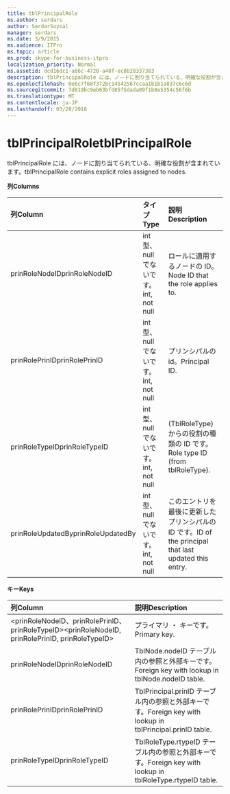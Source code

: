 ```yaml
---
title: tblPrincipalRole
ms.author: serdars
author: SerdarSoysal
manager: serdars
ms.date: 3/9/2015
ms.audience: ITPro
ms.topic: article
ms.prod: skype-for-business-itpro
localization_priority: Normal
ms.assetid: dcd16dc1-a66c-4720-a48f-ec8b28337383
description: tblPrincipalRole には、ノードに割り当てられている、明確な役割が含まれています。
ms.openlocfilehash: 0e6c7f60f372bc14542567ccaa1b1b1a837c6c6d
ms.sourcegitcommit: 7d819bc9eb63bfd85f5dada09f1b8e5354c56f6b
ms.translationtype: MT
ms.contentlocale: ja-JP
ms.lasthandoff: 03/28/2018
---
```

# <a name="tblprincipalrole"></a><span data-ttu-id="5c0df-103">tblPrincipalRole</span><span class="sxs-lookup"><span data-stu-id="5c0df-103">tblPrincipalRole</span></span>
 
<span data-ttu-id="5c0df-104">tblPrincipalRole には、ノードに割り当てられている、明確な役割が含まれています。</span><span class="sxs-lookup"><span data-stu-id="5c0df-104">tblPrincipalRole contains explicit roles assigned to nodes.</span></span>
  
<span data-ttu-id="5c0df-105">**列**</span><span class="sxs-lookup"><span data-stu-id="5c0df-105">**Columns**</span></span>

|<span data-ttu-id="5c0df-106">**列**</span><span class="sxs-lookup"><span data-stu-id="5c0df-106">**Column**</span></span>|<span data-ttu-id="5c0df-107">**タイプ**</span><span class="sxs-lookup"><span data-stu-id="5c0df-107">**Type**</span></span>|<span data-ttu-id="5c0df-108">**説明**</span><span class="sxs-lookup"><span data-stu-id="5c0df-108">**Description**</span></span>|
|:-----|:-----|:-----|
|<span data-ttu-id="5c0df-109">prinRoleNodeID</span><span class="sxs-lookup"><span data-stu-id="5c0df-109">prinRoleNodeID</span></span>  <br/> |<span data-ttu-id="5c0df-110">int 型、null でないです。</span><span class="sxs-lookup"><span data-stu-id="5c0df-110">int, not null</span></span>  <br/> |<span data-ttu-id="5c0df-111">ロールに適用するノードの ID。</span><span class="sxs-lookup"><span data-stu-id="5c0df-111">Node ID that the role applies to.</span></span>  <br/> |
|<span data-ttu-id="5c0df-112">prinRolePrinID</span><span class="sxs-lookup"><span data-stu-id="5c0df-112">prinRolePrinID</span></span>  <br/> |<span data-ttu-id="5c0df-113">int 型、null でないです。</span><span class="sxs-lookup"><span data-stu-id="5c0df-113">int, not null</span></span>  <br/> |<span data-ttu-id="5c0df-114">プリンシパルの id。</span><span class="sxs-lookup"><span data-stu-id="5c0df-114">Principal ID.</span></span>  <br/> |
|<span data-ttu-id="5c0df-115">prinRoleTypeID</span><span class="sxs-lookup"><span data-stu-id="5c0df-115">prinRoleTypeID</span></span>  <br/> |<span data-ttu-id="5c0df-116">int 型、null でないです。</span><span class="sxs-lookup"><span data-stu-id="5c0df-116">int, not null</span></span>  <br/> |<span data-ttu-id="5c0df-117">(TblRoleType) からの役割の種類の ID です。</span><span class="sxs-lookup"><span data-stu-id="5c0df-117">Role type ID (from tblRoleType).</span></span>  <br/> |
|<span data-ttu-id="5c0df-118">prinRoleUpdatedBy</span><span class="sxs-lookup"><span data-stu-id="5c0df-118">prinRoleUpdatedBy</span></span>  <br/> |<span data-ttu-id="5c0df-119">int 型、null でないです。</span><span class="sxs-lookup"><span data-stu-id="5c0df-119">int, not null</span></span>  <br/> |<span data-ttu-id="5c0df-120">このエントリを最後に更新したプリンシパルの ID です。</span><span class="sxs-lookup"><span data-stu-id="5c0df-120">ID of the principal that last updated this entry.</span></span>  <br/> |
   
<span data-ttu-id="5c0df-121">**キー**</span><span class="sxs-lookup"><span data-stu-id="5c0df-121">**Keys**</span></span>

|<span data-ttu-id="5c0df-122">**列**</span><span class="sxs-lookup"><span data-stu-id="5c0df-122">**Column**</span></span>|<span data-ttu-id="5c0df-123">**説明**</span><span class="sxs-lookup"><span data-stu-id="5c0df-123">**Description**</span></span>|
|:-----|:-----|
|<span data-ttu-id="5c0df-124">\<prinRoleNodeID、prinRolePrinID、prinRoleTypeID\></span><span class="sxs-lookup"><span data-stu-id="5c0df-124">\<prinRoleNodeID, prinRolePrinID, prinRoleTypeID\></span></span>  <br/> |<span data-ttu-id="5c0df-125">プライマリ ・ キーです。</span><span class="sxs-lookup"><span data-stu-id="5c0df-125">Primary key.</span></span>  <br/> |
|<span data-ttu-id="5c0df-126">prinRoleNodeID</span><span class="sxs-lookup"><span data-stu-id="5c0df-126">prinRoleNodeID</span></span>  <br/> |<span data-ttu-id="5c0df-127">TblNode.nodeID テーブル内の参照と外部キーです。</span><span class="sxs-lookup"><span data-stu-id="5c0df-127">Foreign key with lookup in tblNode.nodeID table.</span></span>  <br/> |
|<span data-ttu-id="5c0df-128">prinRolePrinID</span><span class="sxs-lookup"><span data-stu-id="5c0df-128">prinRolePrinID</span></span>  <br/> |<span data-ttu-id="5c0df-129">TblPrincipal.prinID テーブル内の参照と外部キーです。</span><span class="sxs-lookup"><span data-stu-id="5c0df-129">Foreign key with lookup in tblPrincipal.prinID table.</span></span>  <br/> |
|<span data-ttu-id="5c0df-130">prinRoleTypeID</span><span class="sxs-lookup"><span data-stu-id="5c0df-130">prinRoleTypeID</span></span>  <br/> |<span data-ttu-id="5c0df-131">TblRoleType.rtypeID テーブル内の参照と外部キーです。</span><span class="sxs-lookup"><span data-stu-id="5c0df-131">Foreign key with lookup in tblRoleType.rtypeID table.</span></span>  <br/> |
   

